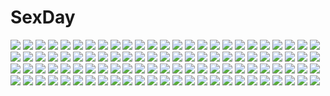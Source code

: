 # SexDay
![](https://konachan.com/image/496f07e426b639c65f49d6e94302880e/Konachan.com%20-%20245166%20althea_%28sakiya0000%29%20aqua_eyes%20blue_hair%20bow%20breasts%20long_hair%20original%20skirt.jpg)
![](https://konachan.com/image/6d8b285e28b227e5fa1f440e6c3de651/Konachan.com%20-%2062402%20black_hair%20blush%20close%20kimi_ni_todoke%20kuronuma_sawako.jpg)
![](https://konachan.com/image/90570d82fb9cc92c787185388396e044/Konachan.com%20-%20261724%20ass%20barefoot%20blue_hair%20blush%20breasts%20censored%20dark_skin%20fellatio%20gyuunyuu_bin%20long_hair%20nude%20original%20penis%20red_eyes%20twintails%20wet.jpg)
![](https://konachan.com/jpeg/45f9db91ae348ccba65fe6c8ea0e7e1f/Konachan.com%20-%20202030%20blonde_hair%20breasts%20cleavage%20cropped%20headphones%20kunieda%20long_hair%20orange_eyes%20original%20scan%20tattoo.jpg)
![](https://konachan.com/image/46e402b2f85e04b4bc355aa49026a8de/Konachan.com%20-%2098204%20atsuki%20brown_eyes%20brown_hair%20clouds%20flowers%20landscape%20original%20scenic%20skirt.jpg)
![](https://konachan.com/image/86887172605a80ac61c15663f3cbe06a/Konachan.com%20-%2012338%20tagme.jpg)
![](https://konachan.com/jpeg/53aad618180df82ee39a7be8dfd68a25/Konachan.com%20-%20118270%20armor%20artoria_pendragon_%28all%29%20blood%20dress%20fate_%28series%29%20fate_stay_night%20heiyuen%20saber%20saber_alter%20short_hair%20signed%20white_hair%20yellow_eyes.jpg)
![](https://konachan.com/image/4b8bdc94d3152c1d7b7af0680e276bc0/Konachan.com%20-%20287076%20blush%20cube_%28cube00%29%20dress%20gradient%20gray_hair%20original%20short_hair%20white%20yellow_eyes.jpg)
![](https://konachan.com/image/6d04f4543a98ca49abaf0e656b368f0f/Konachan.com%20-%20136577%202girls%20angel_wish%20blue_hair%20brown_hair%20favorite%20game_cg%20kidosaki_nanami%20kurihira_rikka%20night%20panties%20short_hair%20thighhighs%20twintails%20underwear.jpg)
![](https://konachan.com/image/5bb7db679cb156755dda2b8523023b9b/Konachan.com%20-%20232368%20anthropomorphism%20blush%20breasts%20brown_eyes%20brown_hair%20clouds%20elbow_gloves%20gloves%20grass%20long_hair%20signed%20sky%20tone_%28kancolle%29%20tree%20water%20yami_%28m31%29.jpg)
![](https://konachan.com/jpeg/fdd4c8bcb6dd23709a8c0686e0574174/Konachan.com%20-%2069838%20bed%20blush%20bra%20breasts%20game_cg%20hanasaki_uri%20harukazedori_ni_tomarigi_wo_2nd_story%20nipples%20panties%20purple_hair%20short_hair%20skyfish%20underwear.jpg)
![](https://konachan.com/jpeg/de97396c4412e0a116a5f388ea631636/Konachan.com%20-%20248063%20annin_doufu%20idolmaster%20idolmaster_cinderella_girls%20idolmaster_cinderella_girls_starlight_stage%20kanzaki_ranko%20maekawa_miku%20ninomiya_asuka.jpg)
![](https://konachan.com/jpeg/3d63d8c6d28107d4c4d93d43be667662/Konachan.com%20-%20200155%20anus%20barefoot%20breasts%20brown_eyes%20brown_hair%20cleavage%20game_cg%20long_hair%20panties%20pussy%20spread_legs%20spread_pussy%20uncensored%20underwear%20yoshino_keiko.jpg)
![](https://konachan.com/image/8d3f5e7727a4dcf6aeb8f18eed838331/Konachan.com%20-%20193069%20animal_ears%20black_hair%20blue_eyes%20ech%20foxgirl%20long_hair%20original%20scarf%20skirt%20tail%20thighhighs%20zettai_ryouiki.jpg)
![](https://konachan.com/image/97d3c0f745b803963b818e6cec5551ba/Konachan.com%20-%2032761%20aki_minoriko%20aki_shizuha%20autumn%20capura_lin%20scan%20tagme%20touhou.jpg)
![](https://konachan.com/image/72451aff9bf671e29b310b7766c05286/Konachan.com%20-%2099782%20aqua_eyes%20aqua_hair%20hatsune_miku%20tie%20twintails%20venuspunk%20vocaloid.jpg)
![](https://konachan.com/jpeg/abd1c14ff0af81f4e6bc13d68fe371fd/Konachan.com%20-%20250415%20bow%20fang%20garter_belt%20kedama_milk%20loli%20long_hair%20navel%20necklace%20original%20ponytail%20purple_eyes%20shorts%20stockings%20teddy_bear%20thighhighs%20waifu2x%20wristwear.jpg)
![](https://konachan.com/jpeg/8f61cef765d0c8bb897ce1296ef4a54c/Konachan.com%20-%20273833%20anus%20ass%20brown_hair%20garter_belt%20gradient%20live_for_the_funk%20magic%20orange_eyes%20original%20pussy%20short_hair%20signed%20stockings%20thighhighs%20uncensored%20wink.jpg)
![](https://konachan.com/image/4e3aaed3df2161539d9b887917a1f87d/Konachan.com%20-%20166666%20armor%20breasts%20cape%20demon%20elbow_gloves%20gloves%20horns%20original%20pointed_ears%20rakko%20red_eyes%20tail%20yellow_eyes.jpg)
![](https://konachan.com/jpeg/bd55c7e1b94f88466795f0acda9c6c5a/Konachan.com%20-%2097870%20dress%20onozuka_komachi%20pink_hair%20scythe%20short_hair%20touhou%20weapon%20yellow_eyes.jpg)
![](https://konachan.com/image/0aaae17021cd699fc2ced166ba173533/Konachan.com%20-%20145545%202girls%20blue_hair%20boots%20bow%20clouds%20food%20fruit%20hat%20leaves%20long_hair%20nagae_iku%20nekominase%20purple_hair%20red_eyes%20short_hair%20skirt%20sky%20touhou.jpg)
![](https://konachan.com/image/b209b39b4fde3556a057964695e7c499/Konachan.com%20-%2027876%20minamura_halki.jpg)
![](https://konachan.com/image/c82201ab4516368462a580c946f16912/Konachan.com%20-%2021441%20konpaku_youmu%20myon%20saigyouji_yuyuko%20touhou.jpg)
![](https://konachan.com/image/2c48988d1f6da715fcaffe64c922017f/Konachan.com%20-%20108845%20akemi_homura%20bow%20bow_%28weapon%29%20dress%20elsa_maria%20gertrud%20h.n.elly%20kaname_madoka%20miki_sayaka%20sakura_kyouko%20t_tuzuri%20tomoe_mami%20weapon.jpg)
![](https://konachan.com/image/6b22421ab9f21ffe42e551e71d5d4cf8/Konachan.com%20-%20166865%20barefoot%20huazha01%20long_hair%20original%20pink_hair%20red_eyes.jpg)
![](https://konachan.com/jpeg/0c28bc8040cd5de656b4a780ef9ae7ee/Konachan.com%20-%20240756%20blonde_hair%20bow%20bra%20breast_hold%20elbow_gloves%20gloves%20hat%20ikeda_yuuki%20long_hair%20navel%20panties%20red_eyes%20touhou%20underwear%20yakumo_yukari.jpg)
![](https://konachan.com/image/f8f5dc0acefbdc0067db44d5a324aaa4/Konachan.com%20-%20120064%20gun%20lm7_%28op-center%29%20mecha%20original%20weapon.jpg)
![](https://konachan.com/image/d5f5cd69b8819414c7e084543a1b1e31/Konachan.com%20-%20130445%20blonde_hair%20breasts%20cleavage%20dress%20hat%20kamiya_tomoe%20thighhighs%20touhou%20wink%20yakumo_yukari.jpg)
![](https://konachan.com/image/02d3388b43985d1524f5e34ae198c7a6/Konachan.com%20-%2013082%20eureka_seven%20holland_novak%20talho_yuuki.jpg)
![](https://konachan.com/jpeg/a1ea6ff56877cbe2b23b4d24205d70b5/Konachan.com%20-%20200522%20black_hair%20blush%20bow%20building%20flowers%20japanese_clothes%20kimono%20mansu%20original%20rainbow%20red_eyes%20short_hair%20signed%20umbrella.jpg)
![](https://konachan.com/image/7099e50fddbadfbbf3b3b2b731c248df/Konachan.com%20-%20167380%20ass%20bikini%20black_hair%20brown_hair%20kintarou_%28kintarou%27s_room%29%20long_hair%20original%20ponytail%20sideboob%20swimsuit%20towel%20water.jpg)
![](https://konachan.com/jpeg/08525eab41c942b238ca41919b6630bf/Konachan.com%20-%20132769%20breast_hold%20brown_eyes%20dracu-riot%21%20game_cg%20inamura_rio%20long_hair%20muririn%20mutsura_yuuto%20pajamas%20purple_hair%20yuzusoft.jpg)
![](https://konachan.com/jpeg/9f736884c04d9c9a0d8bd77386ec1350/Konachan.com%20-%20269584%20aqua_eyes%20ass%20blush%20breasts%20brown_hair%20cleavage%20ichi_makoto%20original%20ponytail%20school_swimsuit%20swimsuit%20water.jpg)
![](https://konachan.com/jpeg/27c766bc0c734b412189e6f02abe8503/Konachan.com%20-%20196549%20black_hair%20blush%20bow%20breasts%20brown_eyes%20brown_hair%20censored%20game_cg%20kannon_ouji%20long_hair%20nipples%20penis%20pussy%20sex%20sorai_shinya%20spread_legs%20thighhighs.jpg)
![](https://konachan.com/image/3e47e96c4ceb81bd208c5cb7d0469e87/Konachan.com%20-%20257398%20grass%20nobody%20original%20pippi_%28p3i2%29%20rain%20water.jpg)
![](https://konachan.com/jpeg/27fbaff1f5c18cf400df760e05f7943d/Konachan.com%20-%20252414%202girls%20blonde_hair%20blush%20brown_eyes%20brown_hair%20kujou_ichiso%20long_hair%20navel%20pointed_ears%20ponytail%20purple_eyes%20translation_request%20wet.jpg)
![](https://konachan.com/image/dd8a3e69f4fa8914bdc38bfa24904bff/Konachan.com%20-%20293646%20ass%20blush%20breasts%20cameltoe%20censored%20drink%20fang%20grass%20nipples%20nopan%20original%20panties%20ponytail%20pussy%20rope%20short_hair%20tail%20underwear%20white_hair%20wristwear.jpg)
![](https://konachan.com/image/a8d59b48e062502ab57a32f3889cff90/Konachan.com%20-%20158996%20absol%20entei%20ho-oh%20kingdra%20lugia%20lunatone%20mew%20piplup%20pokemon%20ponyta%20raikou%20solrock%20starmie%20staryu%20suicune%20tanpi%20tepig%20torchic%20totodile%20tropius%20zapdos.jpg)
![](https://konachan.com/jpeg/8c8f0972b3c74b75dd426dfa0664f0ca/Konachan.com%20-%20269472%20dress%20food%20fruit%20gray_eyes%20headdress%20loli%20lolita_fashion%20no_bra%20orange_%28fruit%29%20panties%20pink_hair%20see_through%20tinkle%20underwear%20waifu2x%20watermark.jpg)
![](https://konachan.com/jpeg/4b5484253e1968b891cc492f362f414e/Konachan.com%20-%20161016%20blonde_hair%20blush%20dress%20eho_%28icbm%29%20hakurei_reimu%20hat%20kirisame_marisa%20touhou%20witch%20yukkuri_shiteitte_ne.jpg)
![](https://konachan.com/jpeg/913a92cb210526980119b33c6d880ff4/Konachan.com%20-%20260354%20blonde_hair%20braids%20brown_hair%20food%20front_wing%20fukami_reina%20game_cg%20grass%20headband%20kneehighs%20pantyhose%20purple_eyes%20short_hair%20skirt%20tie%20watanabe_akio.jpg)
![](https://konachan.com/image/d8f0fe504c2af84e1c8509f133931289/Konachan.com%20-%2074399%20akiyama_mio%20black_eyes%20black_hair%20blonde_hair%20brown_eyes%20food%20fruit%20group%20hat%20hirasawa_yui%20k-on%21%20long_hair%20nakano_azusa%20nisson%20ribbons%20short_hair.jpg)
![](https://konachan.com/image/a5bd52b518c2cc49b9332a7b302c4b56/Konachan.com%20-%20211269%20close%20miyazono_kaori%20orange%20shigatsu_wa_kimi_no_uso%20vector%20xanta.jpg)
![](https://konachan.com/image/e7859f42fd5600b90f689d63c9f99200/Konachan.com%20-%2021399%20saigyouji_yuyuko%20touhou.jpg)
![](https://konachan.com/jpeg/977d24168a96580feb517839473247ce/Konachan.com%20-%20116981%20blush%20caffein%20gradient%20vocaloid%20white_hair%20yowane_haku.jpg)
![](https://konachan.com/image/5aad3b18ea2c7725f6a37e1a400a5335/Konachan.com%20-%20282546%20blonde_hair%20blue_eyes%20long_hair%20mochiko_%28mochiko3121%29%20original.jpg)
![](https://konachan.com/image/39249e32b61041ed39a0a015f4908e82/Konachan.com%20-%2030011%20itoshiki_nozomu%20sayonara_zetsubou_sensei.jpg)
![](https://konachan.com/image/cdb8c6a1b9875eb70c9006c9ae6cfeda/Konachan.com%20-%2085374%20blue_eyes%20blue_hair%20gloves%20hat%20headphones%20jungetsu_hoko%20kawashiro_nitori%20music%20touhou%20twintails.jpg)
![](https://konachan.com/image/fa1ca674fe8bf2da5756e5d594abbe92/Konachan.com%20-%208003%20amano_kozue%20aria%20aria_pokoteng%20mizunashi_akari.jpg)
![](https://konachan.com/jpeg/8ddc042db160d83f1472fea760dbddfb/Konachan.com%20-%20286066%20bed%20blonde_hair%20bloomers%20blue_eyes%20blush%20cameltoe%20goback%20gym_uniform%20idolmaster%20idolmaster_million_live%21%20loli%20navel%20shirt_lift%20short_hair%20suou_momoko.jpg)
![](https://konachan.com/image/cece60031b65071dbc6c853951f591c5/Konachan.com%20-%20179296%20boots%20hat%20kiwamu%20original%20pixiv_fantasia%20purple_hair%20robot%20sword%20weapon%20witch_hat.jpg)
![](https://konachan.com/jpeg/63d9e9f691567d29a1f032b464335e5d/Konachan.com%20-%20128567%20animal_ears%20foxgirl%20hug%20lily_%28w%26l%29%20loli%20sakurazawa_izumi%20sleeping%20tail%20touko%20wanko%20wanko_to_lily.jpg)
![](https://konachan.com/image/b362816ba6ff4e82386c30b48f67624d/Konachan.com%20-%20122188%20boku_wa_tomodachi_ga_sukunai%20kusunoki_yukimura%20swimsuit.jpg)
![](https://konachan.com/image/016b68b71242f92481bc981075386567/Konachan.com%20-%20105621%20kagamine_rin%20nurse%20vocaloid.jpg)
![](https://konachan.com/image/318579ff4201ec13c1ea9a65e72e3034/Konachan.com%20-%2049639%20akiyama_mio%20hirasawa_yui%20k-on%21%20kotobuki_tsumugi%20tainaka_ritsu%20yamanaka_sawako.jpg)
![](https://konachan.com/jpeg/cc2afd9a003819e8a67fdb7bd72e3a38/Konachan.com%20-%20167473%20anus%20ass%20beach%20bikini%20breast_hold%20breasts%20brown_hair%20fingering%20long_hair%20masturbation%20nipples%20nude%20pussy%20pussy_juice%20swimsuit%20uncensored%20yellow_eyes.jpg)
![](https://konachan.com/jpeg/78e54fcd6da75f87c9c1fd665446c761/Konachan.com%20-%20245400%20animal%20annin_doufu%20bird%20bow%20breasts%20brown_eyes%20brown_hair%20candy%20cat_smile%20clouds%20dress%20idolmaster%20lollipop%20long_hair%20necklace%20sky%20tree.jpg)
![](https://konachan.com/jpeg/e69cb0b2150dc3f2bf01d18cd4d4241d/Konachan.com%20-%20237502%20aliasing%20black_hair%20blush%20bow%20bra%20gray_eyes%20matsunaga_kouyou%20navel%20original%20panties%20phone%20school_uniform%20short_hair%20underwear%20white.jpg)
![](https://konachan.com/jpeg/dba95c2364d87cce86a370bc634fbb3e/Konachan.com%20-%20298974%20agnamore%20animal%20barefoot%20bed%20blonde_hair%20cat%20loli%20long_hair%20original%20red_eyes.jpg)
![](https://konachan.com/image/75c18a495a93250dece582463bc4c6e8/Konachan.com%20-%20288662%20black_hair%20clouds%20dress%20gloves%20ohagi_%28ymnky%29%20original%20petals%20reflection%20short_hair%20sky%20wings%20yellow_eyes.jpg)
![](https://konachan.com/jpeg/0fae889729b9dc771367a2c320323f21/Konachan.com%20-%20102157%20ano_hi_mita_hana_no_namae_wo_bokutachi_wa_mada_shiranai%20barefoot%20dress%20honma_meiko%20loli%20white.jpg)
![](https://konachan.com/jpeg/7a25b27f81081de92ea2b9021ffe1e0e/Konachan.com%20-%20205278%20anthropomorphism%20breasts%20censored%20eyepatch%20hitomaru%20nipples%20no_bra%20nopan%20open_shirt%20penis%20pussy%20tentacles%20thighhighs%20torn_clothes%20weapon.jpg)
![](https://konachan.com/image/3ec26ac4de7f677351735ef95ae9b12d/Konachan.com%20-%20110335%20hatsune_miku%20vocaloid.jpg)
![](https://konachan.com/image/89d6c745c0d22a28903c43456ff96969/Konachan.com%20-%20138107%20animal%20aqua_eyes%20blush%20breasts%20cleavage%20drink%20food%20glasses%20group%20headdress%20horns%20long_hair%20maid%20mvv%20original%20penguin%20pink_hair%20red_eyes%20ribbons%20wink.jpg)
![](https://konachan.com/image/57e62b0e7a0c2065ee3c9a2504df4644/Konachan.com%20-%209025%20kanon%20sawatari_makoto.jpg)
![](https://konachan.com/jpeg/fbf16e70547610c76135a5170e8e4048/Konachan.com%20-%2098815%20black_hair%20chibi%20gokudouin_tokiko%20gokudou_no_hanayome%20kantaka%20knife%20pantyhose%20school_uniform%20short_hair%20tagme%20weapon.jpg)
![](https://konachan.com/jpeg/0b29fecf3a28c825affa8326937af1f5/Konachan.com%20-%20297239%20apple228%20blue_eyes%20blush%20book%20brown_hair%20couch%20original%20pantyhose%20shorts.jpg)
![](https://konachan.com/image/a27da962cb8b39860c2b73725e149308/Konachan.com%20-%20306005%20aslindsamure%20ass%20blue_eyes%20breasts%20brown_hair%20flowers%20granblue_fantasy%20long_hair%20nipples%20nude%20pussy%20rosetta_%28granblue_fantasy%29%20uncensored.jpg)
![](https://konachan.com/jpeg/f40d237895490f97be82201d7c966ce6/Konachan.com%20-%2043539%20koutaro%20pink_hair%20purple_eyes%20school_uniform%20short_hair%20skirt%20skirt_lift%20tagme%20thighhighs.jpg)
![](https://konachan.com/image/daddbf6994c53a97fd55363116501bb2/Konachan.com%20-%20288884%20black_hair%20blue_eyes%20blush%20dress%20elbow_gloves%20gloves%20jpeg_artifacts%20long_hair%20tagme_%28character%29%20wings%20yaekn.jpg)
![](https://konachan.com/jpeg/993e676161290593b76b9f215019dc78/Konachan.com%20-%20257669%20akiyama_yukari%20ass%20bra%20breasts%20brown_eyes%20brown_hair%20girls_und_panzer%20harino646%20panties%20short_hair%20skintight%20underwear%20white.jpg)
![](https://konachan.com/jpeg/94d875fb081e757747121bed57208b6c/Konachan.com%20-%20244943%20guilty_crown%20gun%20long_hair%20pink_hair%20red_eyes%20transparent%20vector%20weapon%20yuzuriha_inori.jpg)
![](https://konachan.com/image/7c1dbe6b71250df2198fe58f733b6058/Konachan.com%20-%20261456%20beach%20boat%20brown_eyes%20brown_hair%20drink%20loli%20male%20navel%20range_murata%20short_hair%20shorts%20sunglasses%20swimsuit%20water%20white_hair%20wristwear.jpg)
![](https://konachan.com/image/1bdbd4579a73ba6cb6cf56ed14dee2c2/Konachan.com%20-%20169804%20barefoot%20bloomers%20blue_hair%20book%20boots%20bow%20braids%20cirno%20drink%20fairy%20food%20fruit%20group%20hat%20katana%20navel%20pumpkin%20sleeping%20spear%20staff%20sword%20touhou%20weapon.jpg)
![](https://konachan.com/image/a05ea49878e9ca0dd385db654a09ee25/Konachan.com%20-%20202178%203000_xiao_chun%20hatsune_miku%20long_hair%20twintails%20vocaloid%20water.jpg)
![](https://konachan.com/image/f25f796201fb8d3ee6c922eea403c867/Konachan.com%20-%20167530%20black_hair%20blonde_hair%20breast_hold%20breasts%20eyepatch%20flat_chest%20gloves%20hat%20headband%20long_hair%20male%20navel%20short_hair%20skirt%20thighhighs%20uniform%20yuasaakira.jpg)
![](https://konachan.com/image/e9df85f05a5a1f846079d4c639c55e18/Konachan.com%20-%20108932%202girls%20animal_ears%20bell%20black_hair%20breasts%20building%20catgirl%20choker%20city%20cleavage%20elbow_gloves%20gloves%20mizki%20moon%20navel%20pink_hair%20red_eyes%20tail%20vocaloid.jpg)
![](https://konachan.com/image/6dbe449cb6183da9a6ff06523bbb4b51/Konachan.com%20-%20170229%202girls%20aki_shizuha%20blonde_hair%20blush%20brown_eyes%20dress%20food%20fruit%20hat%20navel%20nopan%20red_eyes%20short_hair%20skirt%20skirt_lift%20touhou%20wink%20yamasan.jpg)
![](https://konachan.com/jpeg/10af58d99a1f3c4f4a4a8e2ebc09e4ef/Konachan.com%20-%20194689%20dress%20hatsune_miku%20kagamine_rin%20summer%20summer_dress%20vocaloid%20water.jpg)
![](https://konachan.com/jpeg/60cca14f3d8a0fe107425e008256813e/Konachan.com%20-%20281429%20animal_ears%20anthropomorphism%20bow%20bunny_ears%20bunnygirl%20glasses%20kantai_collection%20long_hair%20ojipon%20pantyhose%20pink%20pink_hair%20wristwear%20yellow_eyes.jpg)
![](https://konachan.com/jpeg/c641ae05abd442027e9587f48c8bd386/Konachan.com%20-%20267276%20bed%20blush%20bra%20fate_kaleid_liner_prisma_illya%20fate_%28series%29%20illyasviel_von_einzbern%20loli%20long_hair%20panties%20pear_sauce%20pink_eyes%20pink_hair%20underwear.jpg)
![](https://konachan.com/image/b38cd682724be75618a686e5b400f3e2/Konachan.com%20-%20281972%20animal_ears%20bed%20blush%20breasts%20cleavage%20foxgirl%20nipples%20nipple_slip%20original%20pink_eyes%20pink_hair%20rukitsura%20wet.jpg)
![](https://konachan.com/jpeg/9f497d9832483c7a66bc83cd19cf512c/Konachan.com%20-%20269253%20bunny_ears%20bunnygirl%20foxgirl%20group%20headband%20kneehighs%20long_hair%20navel%20original%20p19%20pink_eyes%20pink_hair%20popsicle%20red_eyes%20skirt%20tail%20thighhighs%20white.jpg)
![](https://konachan.com/image/9da6c0c9a7c4ce50fdfbeb353b0da450/Konachan.com%20-%20163810%20flandre_scarlet%20sakurea%20touhou%20vampire%20white%20wings.jpg)
![](https://konachan.com/image/baed49c9e7da967c2549d6ce07b7e5fa/Konachan.com%20-%209184%20beach%20brown_hair%20hat%20morii_shizuki%20ribbons%20sky%20summer%20swimsuit%20twintails.jpg)
![](https://konachan.com/image/45fb723942cf885d24fb2422e14a70d6/Konachan.com%20-%20104631%20brown_eyes%20fang%20feng%20game_cg%20green_hair%20hoshizora_e_kakaru_hashi%20ryohka%20school_uniform%20tie%20toudou_koyori%20tree.jpg)
![](https://konachan.com/image/85718a1616076a6faeb4bdc34850928b/Konachan.com%20-%20142210%20mecha%20orange_eyes%20original%20robot.jpg)
![](https://konachan.com/image/e8ce85ab7d70008185dca948cd0e4bfa/Konachan.com%20-%20143286%20animal_ears%20blue_hair%20boots%20breasts%20fuji_shinobu%20gloves%20gradient%20green_eyes%20open_shirt%20panties%20panty_pull%20pussy%20signed%20thighhighs%20underwear%20uniform.jpg)
![](https://konachan.com/image/30eb0fba3fe89e0763560a8bd1647cc8/Konachan.com%20-%2021027%20dejiko%20di_gi_charat.jpg)
![](https://konachan.com/jpeg/eb68508b4113fee185a68fb7ffa1143f/Konachan.com%20-%20226014%20blonde_hair%20blue_eyes%20blush%20breasts%20cameltoe%20cleavage%20gradient%20long_hair%20navel%20necklace%20princess_peach%20shorts%20super_mario%20third-party_edit%20zabumaku.jpg)
![](https://konachan.com/jpeg/34b149ccdf4a0306c0b6a3541b785c6b/Konachan.com%20-%20101268%20animal_ears%20ass%20breasts%20bunnygirl%20group%20inaba_tewi%20miyakouji%20navel%20nipples%20nude%20purple_hair%20pussy%20tail%20touhou%20uncensored%20yagokoro_eirin.jpg)
![](https://konachan.com/jpeg/062c855f488e93a0f47c75caf2ceca3a/Konachan.com%20-%20170772%202girls%20black_hair%20blue_hair%20blush%20breasts%20cube%20fingering%20green_eyes%20kneehighs%20kurano_yae%20long_hair%20navel%20nipples%20nude%20panties%20skirt%20underwear%20wet%20yuri.jpg)
![](https://konachan.com/jpeg/848a13eddf7b02494b879da6de6e70cf/Konachan.com%20-%20232186%20bed%20breasts%20game_cg%20gray_hair%20long_hair%20miko%20nipples%20no_bra%20nopan%20odawara_hakone%20open_shirt%20pussy%20ribbons%20spread_legs%20spread_pussy%20uncensored%20wet.jpg)
![](https://konachan.com/image/6b7a9f14f8660bf8acd115662e16eb61/Konachan.com%20-%2090989%20boku_no_te_no_naka_no_rakuen%20caramel_box%20game_cg%20kurosaki%20male%20thea_bohlscheid%20you_%28bokuraku%29.jpg)
![](https://konachan.com/image/adbcdf63337637a65e5a033e1716152c/Konachan.com%20-%2028510%20chu_x_chu%20game_cg%20unisonshift.jpg)
![](https://konachan.com/image/bd644f15899ac49cff75188f98276534/Konachan.com%20-%2062352%20range_murata.jpg)
![](https://konachan.com/jpeg/510281726e97fe5eabfb175bcc247574/Konachan.com%20-%20235036%202girls%20bokkun_%28koukii%29%20chiya_%28urara_meirochou%29%20close%20urara_meirochou%20yukimi_koume.jpg)
![](https://konachan.com/jpeg/921bf7630303e28ae55de897d72cbd57/Konachan.com%20-%20177957%20bed%20black_hair%20blush%20bra%20breasts%20brown_eyes%20fujibayashi_misao%20game_cg%20hook%20melty_moment%20nipples%20open_shirt%20skirt%20spread_legs%20takayaki%20underwear.jpg)
![](https://konachan.com/image/3f8a13377ec1601a6cbf586c802aab28/Konachan.com%20-%20238087%20aoandon%20breasts%20butterfly%20cleavage%20flowers%20green_eyes%20green_hair%20long_hair%20onmyouji%20petals%20tagme_%28artist%29%20thighhighs.jpg)
![](https://konachan.com/jpeg/dcac7c7f566241c347ee42dad6ad305f/Konachan.com%20-%20263303%20bra%20breast_grab%20breasts%20brown_hair%20cleavage%20game_cg%20long_hair%20nipples%20open_shirt%20panties%20pantyhose%20pink_eyes%20see_through%20skirt_lift%20underwear%20wet.jpg)
